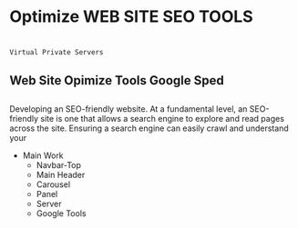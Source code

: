 # Optimize WEB SITE SEO TOOLS <h1>
    Virtual Private Servers
## Web Site Opimize Tools Google Sped <h2>
Developing an SEO-friendly website. At a fundamental level, an SEO-friendly site is one that allows a search engine to explore and read pages across the site. Ensuring a search engine can easily crawl and understand your <p>     

* Main Work 
    * Navbar-Top 
    * Main Header
    * Carousel 
    * Panel 
    * Server
    * Google Tools 

